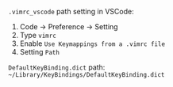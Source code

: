 `.vimrc_vscode` path setting in VSCode:
1. Code -> Preference -> Setting
2. Type ```vimrc```
3. Enable ```Use Keymappings from a .vimrc file```
4. Setting ```Path```

`DefaultKeyBinding.dict` path:\
`~/Library/KeyBindings/DefaultKeyBinding.dict`
